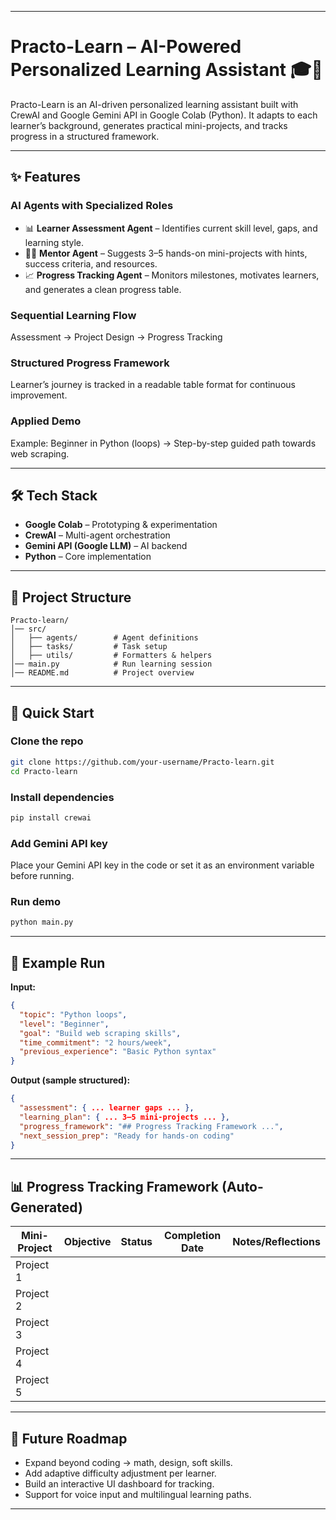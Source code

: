 

---

# Practo-Learn – AI-Powered Personalized Learning Assistant 🎓🤖

Practo-Learn is an AI-driven personalized learning assistant built with CrewAI and Google Gemini API in Google Colab (Python).
It adapts to each learner’s background, generates practical mini-projects, and tracks progress in a structured framework.

---

## ✨ Features

### AI Agents with Specialized Roles

* 📊 **Learner Assessment Agent** – Identifies current skill level, gaps, and learning style.
* 🧑‍🏫 **Mentor Agent** – Suggests 3–5 hands-on mini-projects with hints, success criteria, and resources.
* 📈 **Progress Tracking Agent** – Monitors milestones, motivates learners, and generates a clean progress table.

### Sequential Learning Flow

Assessment → Project Design → Progress Tracking

### Structured Progress Framework

Learner’s journey is tracked in a readable table format for continuous improvement.

### Applied Demo

Example: Beginner in Python (loops) → Step-by-step guided path towards web scraping.

---

## 🛠️ Tech Stack

* **Google Colab** – Prototyping & experimentation
* **CrewAI** – Multi-agent orchestration
* **Gemini API (Google LLM)** – AI backend
* **Python** – Core implementation

---

## 📂 Project Structure

```
Practo-learn/
│── src/
│   ├── agents/        # Agent definitions
│   ├── tasks/         # Task setup
│   ├── utils/         # Formatters & helpers
│── main.py            # Run learning session
│── README.md          # Project overview
```

---

## 🚀 Quick Start

### Clone the repo

```bash
git clone https://github.com/your-username/Practo-learn.git
cd Practo-learn
```

### Install dependencies

```bash
pip install crewai
```

### Add Gemini API key

Place your Gemini API key in the code or set it as an environment variable before running.

### Run demo

```bash
python main.py
```

---

## 📖 Example Run

**Input:**

```json
{
  "topic": "Python loops",
  "level": "Beginner",
  "goal": "Build web scraping skills",
  "time_commitment": "2 hours/week",
  "previous_experience": "Basic Python syntax"
}
```

**Output (sample structured):**

```json
{
  "assessment": { ... learner gaps ... },
  "learning_plan": { ... 3–5 mini-projects ... },
  "progress_framework": "## Progress Tracking Framework ...",
  "next_session_prep": "Ready for hands-on coding"
}
```

---

## 📊 Progress Tracking Framework (Auto-Generated)

| Mini-Project | Objective | Status | Completion Date | Notes/Reflections |
| ------------ | --------- | ------ | --------------- | ----------------- |
| Project 1    |           |        |                 |                   |
| Project 2    |           |        |                 |                   |
| Project 3    |           |        |                 |                   |
| Project 4    |           |        |                 |                   |
| Project 5    |           |        |                 |                   |

---

## 🎯 Future Roadmap

* Expand beyond coding → math, design, soft skills.
* Add adaptive difficulty adjustment per learner.
* Build an interactive UI dashboard for tracking.
* Support for voice input and multilingual learning paths.

---


